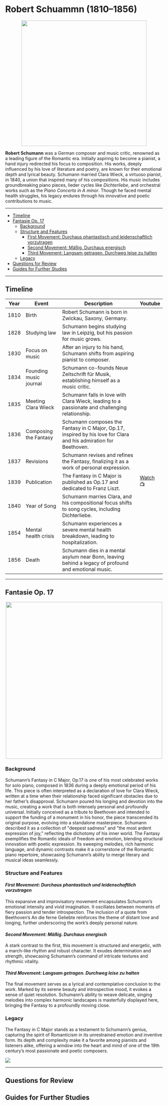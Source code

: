 # Robert Schuammn (1810–1856)

<div align="center">
<img src="schumann17.png" width="400" height="400">
</div> 

**Robert Schumann** was a German composer and music critic, renowned as a leading figure of the Romantic era. Initially aspiring to become a pianist, a hand injury redirected his focus to composition. His works, deeply influenced by his love of literature and poetry, are known for their emotional depth and lyrical beauty. Schumann married Clara Wieck, a virtuoso pianist, in 1840, a union that inspired many of his compositions. His music includes groundbreaking piano pieces, lieder cycles like *Dichterliebe*, and orchestral works such as the *Piano Concerto in A minor*. Though he faced mental health struggles, his legacy endures through his innovative and poetic contributions to music.

---

- [Timeline](#timeline)
- [Fantasie Op. 17](#fantasie_op_17)
  - [Background](#background)
  - [Structure and Features](#structure_and_features)
    - [First Movement: Durchaus phantastisch und leidenschaftlich vorzutragen](#first_movement_durchaus_phantastisch_und_leidenschaftlich_vorzutragen)
    - [Second Movement: Mäßig. Durchaus energisch](#second_movement_mäßig_durchaus_energisch)
    - [Third Movement: Langsam getragen. Durchweg leise zu halten](#third_movement_langsam_getragen_durchweg_leise_zu_halten)
  - [Legacy](#legacy)
- [Questions for Review](#questions-for-review)
- [Guides for Further Studies](#guides-for-further-studies)
  
---

## Timeline

| Year | Event |	Description | Youtube |
| ---- | ----- | ------------ | ------- |
| 1810 | Birth | Robert Schumann is born in Zwickau, Saxony, Germany. |
| 1828 | Studying law | Schumann begins studying law in Leipzig, but his passion for music grows. | 
| 1830 | Focus on music | After an injury to his hand, Schumann shifts from aspiring pianist to composer. |
| 1834 | Founding music journal | Schumann co-founds Neue Zeitschrift für Musik, establishing himself as a music critic. | 
| 1835 | Meeting Clara Wieck | Schumann falls in love with Clara Wieck, leading to a passionate and challenging relationship. |
| 1836 | Composing the Fantasy | Schumann composes the Fantasy in C Major, Op.17, inspired by his love for Clara and his admiration for Beethoven. |
| 1837 | Revisions | Schumann revises and refines the Fantasy, finalizing it as a work of personal expression. |
| 1839 | Publication | The Fantasy in C Major is published as Op.17 and dedicated to Franz Liszt. | [Watch](https://youtu.be/ZRZjHKX-JMA?si=Q22z0SyJQdcYoJHJ) 📺|
| 1840 | Year of Song | Schumann marries Clara, and his compositional focus shifts to song cycles, including Dichterliebe. |
| 1854 | Mental health crisis | Schumann experiences a severe mental health breakdown, leading to hospitalization. |
| 1856 | Death | Schumann dies in a mental asylum near Bonn, leaving behind a legacy of profound and emotional music. |

---

## Fantasie Op. 17

<div align="center">
<img src="schumann17_2.png" width="500" height="500">
</div> 

### Background

Schumann’s Fantasy in C Major, Op.17 is one of his most celebrated works for solo piano, composed in 1836 during a deeply emotional period of his life. This piece is often interpreted as a declaration of love for Clara Wieck, written at a time when their relationship faced significant obstacles due to her father’s disapproval. Schumann poured his longing and devotion into the music, creating a work that is both intensely personal and profoundly universal. Initially conceived as a tribute to Beethoven and intended to support the funding of a monument in his honor, the piece transcended its original purpose, evolving into a standalone masterpiece. Schumann described it as a collection of "deepest sadness" and "the most ardent expression of joy," reflecting the dichotomy of his inner world. The Fantasy exemplifies the Romantic ideals of freedom and emotion, blending structural innovation with poetic expression. Its sweeping melodies, rich harmonic language, and dynamic contrasts make it a cornerstone of the Romantic piano repertoire, showcasing Schumann’s ability to merge literary and musical ideas seamlessly.

### Structure and Features

#### *First Movement: Durchaus phantastisch und leidenschaftlich vorzutragen*
This expansive and improvisatory movement encapsulates Schumann’s emotional intensity and vivid imagination. It oscillates between moments of fiery passion and tender introspection. The inclusion of a quote from Beethoven’s An die ferne Geliebte reinforces the theme of distant love and longing, further underscoring the work’s deeply personal nature.

#### *Second Movement: Mäßig. Durchaus energisch*
A stark contrast to the first, this movement is structured and energetic, with a march-like rhythm and robust character. It exudes determination and strength, showcasing Schumann’s command of intricate textures and rhythmic vitality.

#### *Third Movement: Langsam getragen. Durchweg leise zu halten*
The final movement serves as a lyrical and contemplative conclusion to the work. Marked by its serene beauty and introspective mood, it evokes a sense of quiet resolution. Schumann’s ability to weave delicate, singing melodies into complex harmonic landscapes is masterfully displayed here, bringing the Fantasy to a profoundly moving close.

### Legacy

The Fantasy in C Major stands as a testament to Schumann’s genius, capturing the spirit of Romanticism in its unrestrained emotion and inventive form. Its depth and complexity make it a favorite among pianists and listeners alike, offering a window into the heart and mind of one of the 19th century’s most passionate and poetic composers.

<img src="fantasie.png">

---

## Questions for Review

## Guides for Further Studies
